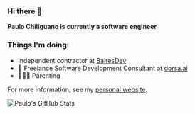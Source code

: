### Hi there 👋

**Paulo Chiliguano is currently a software engineer**

### Things I'm doing:
- Independent contractor at [BairesDev](https://www.bairesdev.com)
- 🐍 Freelance Software Development Consultant at [dorsa.ai](https://www.dorsa.ai)
- 🧑‍🧒‍🧒 Parenting
<!--
- 🎻 Contributing to the [Metabow Toolkit](https://github.com/pauloesteban/MetaBow-Toolkit) project
-->

For more information, see my [personal website](https://pauloesteban.github.io).

![Paulo's GitHub Stats](https://github-readme-stats.vercel.app/api?username=pauloesteban&show_icons=true&theme=onedark&count_private=true)

<!--
![Top Langs](https://github-readme-stats.vercel.app/api/top-langs/?username=pauloesteban&layout=compact&theme=onedark&count_private=true)

**pauloesteban/pauloesteban** is a ✨ _special_ ✨ repository because its `README.md` (this file) appears on your GitHub profile.

Here are some ideas to get you started:

- 🔭 I’m currently working on ...
- 🌱 I’m currently learning ...
- 👯 I’m looking to collaborate on ...
- 🤔 I’m looking for help with ...
- 💬 Ask me about ...
- 📫 How to reach me: ...
- 😄 Pronouns: ...
- ⚡ Fun fact: ...
-->
